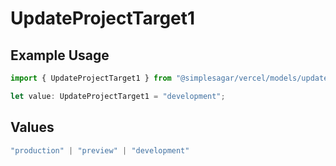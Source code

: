 # UpdateProjectTarget1

## Example Usage

```typescript
import { UpdateProjectTarget1 } from "@simplesagar/vercel/models/updateprojectop.js";

let value: UpdateProjectTarget1 = "development";
```

## Values

```typescript
"production" | "preview" | "development"
```